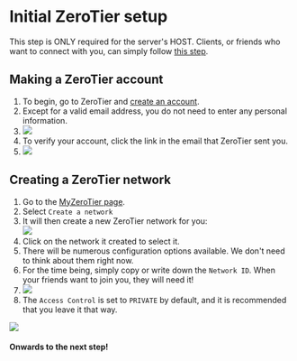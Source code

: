 # Initial ZeroTier setup

This step is ONLY required for the server's HOST. Clients, or friends who want to connect with you, can simply follow [this step](connecting-to-your-server.md).

## Making a ZeroTier account

1. To begin, go to ZeroTier and [create an account](https://accounts.zerotier.com/auth/realms/zerotier/protocol/openid-connect/registrations?client\_id=zt-central\&redirect\_uri=https%3A%2F%2Fmy.zerotier.com%2Fapi%2F\_auth%2Foidc%2Fcallback\&response\_type=code\&scope=openid+profile+email+offline\_access\&state=state).
2. Except for a valid email address, you do not need to enter any personal information.
3. ![](https://sxcu.net/5BDXIMatb.png)
4. To verify your account, click the link in the email that ZeroTier sent you.
5. ![](https://sxcu.net/5BDY4FKl1.png)

## Creating a ZeroTier network

1. Go to the [MyZeroTier page](https://my.zerotier.com/).
2. Select `Create a network`
3. It will then create a new ZeroTier network for you:\
   ![](https://sxcu.net/5BD\_1pAr6.png)
4. Click on the network it created to select it.
5. There will be numerous configuration options available. We don't need to think about them right now.
6. For the time being, simply copy or write down the `Network ID`. When your friends want to join you, they will need it!
7. ![](https://sxcu.net/5BDZPmEUF.png)
8. The `Access Control` is set to `PRIVATE` by default, and it is recommended that you leave it that way.

![](https://sxcu.net/5BDZGR0EF.gif)

#### Onwards to the next step!

